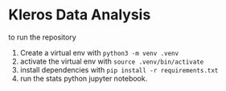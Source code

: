 # Kleros Data Analysis

to run the repository

1. Create a virtual env with `python3 -m venv .venv`
2. activate the virtual env with `source .venv/bin/activate`
3. install dependencies with `pip install -r requirements.txt`
4. run the stats python jupyter notebook.
